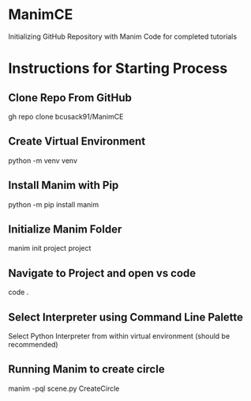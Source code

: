 # ManimCE
Initializing GitHub Repository with Manim Code for completed tutorials

# Instructions for Starting Process

## Clone Repo From GitHub
gh repo clone bcusack91/ManimCE

## Create Virtual Environment
python -m venv venv

## Install Manim with Pip
python -m pip install manim

## Initialize Manim Folder
manim init project project

## Navigate to Project and open vs code
code .

## Select Interpreter using Command Line Palette
Select Python Interpreter from within virtual environment (should be recommended)

## Running Manim to create circle
manim -pql scene.py CreateCircle
